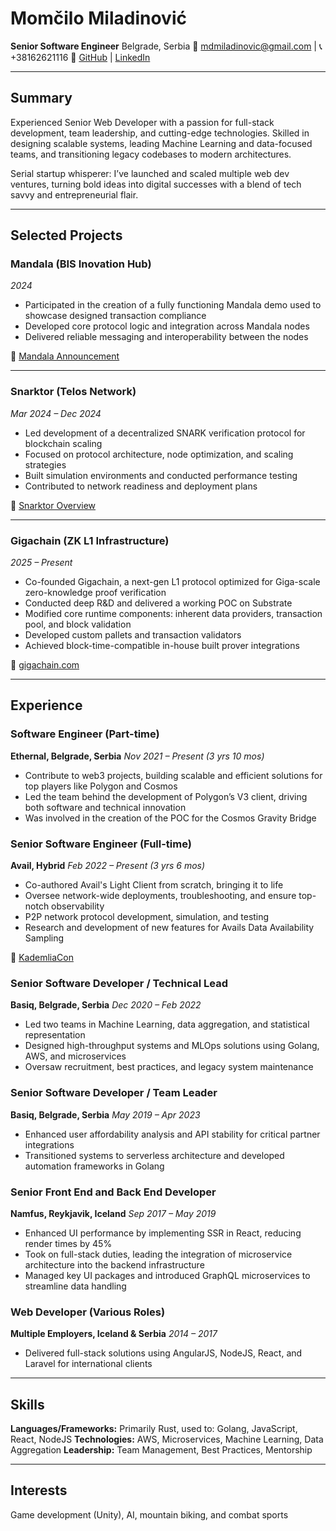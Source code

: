 # Momčilo Miladinović

**Senior Software Engineer**
Belgrade, Serbia
📧 [mdmiladinovic@gmail.com](mailto:mdmiladinovic@gmail.com) | 📞 +38162621116
🔗 [GitHub](https://github.com/momoshell) | [LinkedIn](https://www.linkedin.com/in/mdmiladinovic)

---

## Summary

Experienced Senior Web Developer with a passion for full-stack development, team leadership, and cutting-edge technologies. Skilled in designing scalable systems, leading Machine Learning and data-focused teams, and transitioning legacy codebases to modern architectures.

Serial startup whisperer: I’ve launched and scaled multiple web dev ventures, turning bold ideas into digital successes with a blend of tech savvy and entrepreneurial flair.

---

## Selected Projects

### **Mandala (BIS Inovation Hub)**
*2024*

- Participated in the creation of a fully functioning Mandala demo used to showcase designed transaction compliance
- Developed core protocol logic and integration across Mandala nodes
- Delivered reliable messaging and interoperability between the nodes

🔗 [Mandala Announcement](https://www.linkedin.com/posts/activity-7256621277782679552-V4By/)

---

### **Snarktor (Telos Network)**
*Mar 2024 – Dec 2024*

- Led development of a decentralized SNARK verification protocol for blockchain scaling
- Focused on protocol architecture, node optimization, and scaling strategies
- Built simulation environments and conducted performance testing
- Contributed to network readiness and deployment plans

🔗 [Snarktor Overview](https://www.telos.net/post/snarktor-a-decentralized-protocol-for-scaling-snarks-verification-in-blockchains)

---

### **Gigachain (ZK L1 Infrastructure)**
*2025 – Present*

- Co-founded Gigachain, a next-gen L1 protocol optimized for Giga-scale zero-knowledge proof verification
- Conducted deep R&D and delivered a working POC on Substrate
- Modified core runtime components: inherent data providers, transaction pool, and block validation
- Developed custom pallets and transaction validators
- Achieved block-time-compatible in-house built prover integrations

🔗 [gigachain.com](https://www.gigachain.com/)

---

## Experience

### **Software Engineer (Part-time)**
**Ethernal, Belgrade, Serbia**
*Nov 2021 – Present (3 yrs 10 mos)*

- Contribute to web3 projects, building scalable and efficient solutions for top players like Polygon and Cosmos
- Led the team behind the development of Polygon’s V3 client, driving both software and technical innovation
- Was involved in the creation of the POC for the Cosmos Gravity Bridge

### **Senior Software Engineer (Full-time)**
**Avail, Hybrid**
*Feb 2022 – Present (3 yrs 6 mos)*

- Co-authored Avail's Light Client from scratch, bringing it to life
- Oversee network-wide deployments, troubleshooting, and ensure top-notch observability
- P2P network protocol development, simulation, and testing
- Research and development of new features for Avails Data Availability Sampling

🔗 [KademliaCon](https://hackmd.io/@matt/kadcon2023)

### **Senior Software Developer / Technical Lead**
**Basiq, Belgrade, Serbia**
*Dec 2020 – Feb 2022*

- Led two teams in Machine Learning, data aggregation, and statistical representation
- Designed high-throughput systems and MLOps solutions using Golang, AWS, and microservices
- Oversaw recruitment, best practices, and legacy system maintenance

### **Senior Software Developer / Team Leader**
**Basiq, Belgrade, Serbia**
*May 2019 – Apr 2023*

- Enhanced user affordability analysis and API stability for critical partner integrations
- Transitioned systems to serverless architecture and developed automation frameworks in Golang

### **Senior Front End and Back End Developer**
**Namfus, Reykjavik, Iceland**
*Sep 2017 – May 2019*

- Enhanced UI performance by implementing SSR in React, reducing render times by 45%
- Took on full-stack duties, leading the integration of microservice architecture into the backend infrastructure
- Managed key UI packages and introduced GraphQL microservices to streamline data handling

### **Web Developer (Various Roles)**
**Multiple Employers, Iceland & Serbia**
*2014 – 2017*

- Delivered full-stack solutions using AngularJS, NodeJS, React, and Laravel for international clients

---

## Skills

**Languages/Frameworks:** Primarily Rust, used to: Golang, JavaScript, React, NodeJS
**Technologies:** AWS, Microservices, Machine Learning, Data Aggregation
**Leadership:** Team Management, Best Practices, Mentorship

---

## Interests

Game development (Unity), AI, mountain biking, and combat sports
